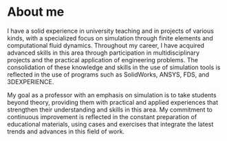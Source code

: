 # About me

I have a solid experience in university teaching and in projects of various kinds, with a specialized focus on simulation through finite elements and computational fluid dynamics. Throughout my career, I have acquired advanced skills in this area through participation in multidisciplinary projects and the practical application of engineering problems. The consolidation of these knowledge and skills in the use of simulation tools is reflected in the use of programs such as SolidWorks, ANSYS, FDS, and 3DEXPERIENCE.

My goal as a professor with an emphasis on simulation is to take students beyond theory, providing them with practical and applied experiences that strengthen their understanding and skills in this area. My commitment to continuous improvement is reflected in the constant preparation of educational materials, using cases and exercises that integrate the latest trends and advances in this field of work.
